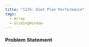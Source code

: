 ```yaml
---
title: "1176: Diet Plan Performance"
tags:
  - Array
  - SlidingWindow
---
```

### Problem Statement

